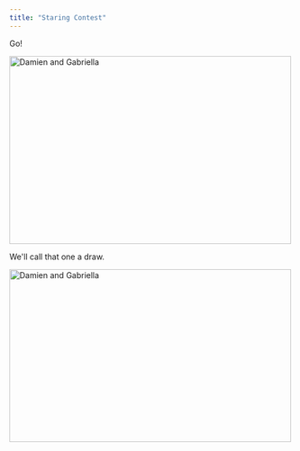 ```yaml
---
title: "Staring Contest"
---
```

<p>Go!</p>
<p><a href="http://www.flickr.com/photos/lemon/1524483374/" class="tt-flickr"><img src="http://farm3.static.flickr.com/2095/1524483374_a9666df46b.jpg" alt="Damien and Gabriella" width="500" height="334" border="0" /></a></p>
<p>We'll call that one a draw.</p>
<p><a href="http://www.flickr.com/photos/lemon/1523620949/" class="tt-flickr"><img src="http://farm3.static.flickr.com/2070/1523620949_dabdf15f2d.jpg" alt="Damien and Gabriella" width="500" height="307" border="0" /></a></p>
